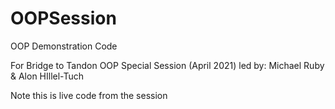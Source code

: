 # OOPSession
OOP Demonstration Code

For Bridge to Tandon OOP Special Session (April 2021) led by:
Michael Ruby & Alon HIllel-Tuch


Note this is live code from the session
